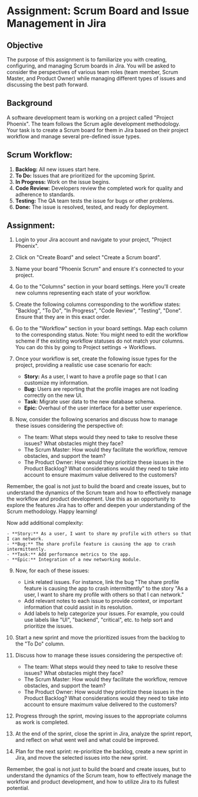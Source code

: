# Assignment: Scrum Board and Issue Management in Jira

## Objective
The purpose of this assignment is to familiarize you with creating, configuring, and managing Scrum boards in Jira. You will be asked to consider the perspectives of various team roles (team member, Scrum Master, and Product Owner) while managing different types of issues and discussing the best path forward.

## Background
A software development team is working on a project called "Project Phoenix". The team follows the Scrum agile development methodology. Your task is to create a Scrum board for them in Jira based on their project workflow and manage several pre-defined issue types.

## Scrum Workflow:
1. **Backlog:** All new issues start here. 
2. **To Do:** Issues that are prioritized for the upcoming Sprint.
3. **In Progress:** Work on the issue begins.
4. **Code Review:** Developers review the completed work for quality and adherence to standards.
5. **Testing:** The QA team tests the issue for bugs or other problems.
6. **Done:** The issue is resolved, tested, and ready for deployment.

## Assignment:

1. Login to your Jira account and navigate to your project, "Project Phoenix".
2. Click on "Create Board" and select "Create a Scrum board".
3. Name your board "Phoenix Scrum" and ensure it's connected to your project.
4. Go to the "Columns" section in your board settings. Here you'll create new columns representing each state of your workflow.
5. Create the following columns corresponding to the workflow states: "Backlog", "To Do", "In Progress", "Code Review", "Testing", "Done". Ensure that they are in this exact order.
6. Go to the "Workflow" section in your board settings. Map each column to the corresponding status. Note: You might need to edit the workflow scheme if the existing workflow statuses do not match your columns. You can do this by going to Project settings -> Workflows.
7. Once your workflow is set, create the following issue types for the project, providing a realistic use case scenario for each:

    - **Story:** As a user, I want to have a profile page so that I can customize my information.
    - **Bug:** Users are reporting that the profile images are not loading correctly on the new UI.
    - **Task:** Migrate user data to the new database schema.
    - **Epic:** Overhaul of the user interface for a better user experience.

8. Now, consider the following scenarios and discuss how to manage these issues considering the perspective of:

    - The team: What steps would they need to take to resolve these issues? What obstacles might they face?
    - The Scrum Master: How would they facilitate the workflow, remove obstacles, and support the team?
    - The Product Owner: How would they prioritize these issues in the Product Backlog? What considerations would they need to take into account to ensure maximum value delivered to the customers?

Remember, the goal is not just to build the board and create issues, but to understand the dynamics of the Scrum team and how to effectively manage the workflow and product development. Use this as an opportunity to explore the features Jira has to offer and deepen your understanding of the Scrum methodology. Happy learning!

Now add additional complexity:

    - **Story:** As a user, I want to share my profile with others so that I can network.
    - **Bug:** The share profile feature is causing the app to crash intermittently.
    - **Task:** Add performance metrics to the app.
    - **Epic:** Integration of a new networking module.

9. Now, for each of these issues:

    - Link related issues. For instance, link the bug "The share profile feature is causing the app to crash intermittently" to the story "As a user, I want to share my profile with others so that I can network."
    - Add relevant notes to each issue to provide context, or important information that could assist in its resolution.
    - Add labels to help categorize your issues. For example, you could use labels like "UI", "backend", "critical", etc. to help sort and prioritize the issues.

10. Start a new sprint and move the prioritized issues from the backlog to the "To Do" column.

11. Discuss how to manage these issues considering the perspective of:

    - The team: What steps would they need to take to resolve these issues? What obstacles might they face?
    - The Scrum Master: How would they facilitate the workflow, remove obstacles, and support the team?
    - The Product Owner: How would they prioritize these issues in the Product Backlog? What considerations would they need to take into account to ensure maximum value delivered to the customers?

12. Progress through the sprint, moving issues to the appropriate columns as work is completed.

13. At the end of the sprint, close the sprint in Jira, analyze the sprint report, and reflect on what went well and what could be improved.

14. Plan for the next sprint: re-prioritize the backlog, create a new sprint in Jira, and move the selected issues into the new sprint.

Remember, the goal is not just to build the board and create issues, but to understand the dynamics of the Scrum team, how to effectively manage the workflow and product development, and how to utilize Jira to its fullest potential.

